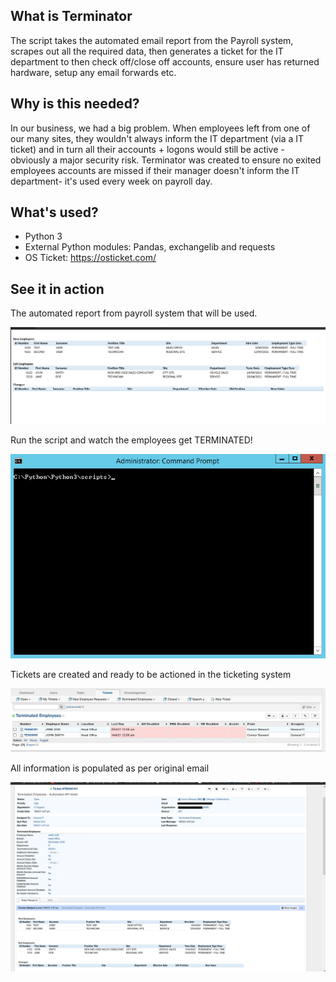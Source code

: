 ## What is Terminator
The script takes the automated email report from the Payroll system, scrapes out all the required data, then generates a ticket for the IT department to then check off/close off accounts, ensure user has returned hardware, setup any email forwards etc. 

## Why is this needed?
In our business, we had a big problem. When employees left from one of our many sites, they wouldn't always inform the IT department (via a IT ticket) and in turn all their accounts + logons would still be active - obviously a major security risk. Terminator was created to ensure no exited employees accounts are missed if their manager doesn't inform the IT department- it's used every week on payroll day. 

## What's used?
- Python 3
- External Python modules: Pandas, exchangelib and requests
- OS Ticket: https://osticket.com/

## See it in action
The automated report from payroll system that will be used.

![Optional Text](/README-IMAGES/email.PNG)

Run the script and watch the employees get TERMINATED!

![Optional Text](/README-IMAGES/terminator-CMD.gif)

Tickets are created and ready to be actioned in the ticketing system

![Optional Text](/README-IMAGES/os1.PNG)

All information is populated as per original email

![Optional Text](/README-IMAGES/os2.png)
